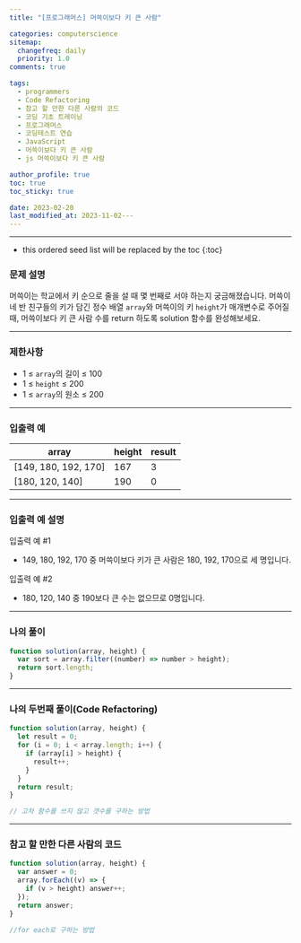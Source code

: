 ```yaml
---
title: "[프로그래머스] 머쓱이보다 키 큰 사람"

categories: computerscience
sitemap:
  changefreq: daily
  priority: 1.0
comments: true

tags:
  - programmers
  - Code Refactoring
  - 참고 할 만한 다른 사람의 코드
  - 코딩 기초 트레이닝
  - 프로그래머스
  - 코딩테스트 연습
  - JavaScript
  - 머쓱이보다 키 큰 사람
  - js 머쓱이보다 키 큰 사람

author_profile: true
toc: true
toc_sticky: true

date: 2023-02-20
last_modified_at: 2023-11-02---
---
```


---

<!-- prettier-ignore -->
* this ordered seed list will be replaced by the toc 
{:toc}

### 문제 설명

머쓱이는 학교에서 키 순으로 줄을 설 때 몇 번째로 서야 하는지 궁금해졌습니다. 머쓱이네 반 친구들의 키가 담긴 정수 배열 `array`와 머쓱이의 키 `height`가 매개변수로 주어질 때, 머쓱이보다 키 큰 사람 수를 return 하도록 solution 함수를 완성해보세요.

---

### 제한사항

- 1 ≤ `array`의 길이 ≤ 100
- 1 ≤ `height` ≤ 200
- 1 ≤ `array`의 원소 ≤ 200

---

### 입출력 예

| array                | height | result |
| -------------------- | ------ | ------ |
| [149, 180, 192, 170] | 167    | 3      |
| [180, 120, 140]      | 190    | 0      |

---

###

### 입출력 예 설명

입출력 예 #1

- 149, 180, 192, 170 중 머쓱이보다 키가 큰 사람은 180, 192, 170으로 세 명입니다.

입출력 예 #2

- 180, 120, 140 중 190보다 큰 수는 없으므로 0명입니다.

---

### 나의 풀이

```jsx
function solution(array, height) {
  var sort = array.filter((number) => number > height);
  return sort.length;
}
```

---

### 나의 두번째 풀이(Code Refactoring)

```jsx
function solution(array, height) {
  let result = 0;
  for (i = 0; i < array.length; i++) {
    if (array[i] > height) {
      result++;
    }
  }
  return result;
}

// 고차 함수를 쓰지 않고 갯수를 구하는 방법
```

---

### 참고 할 만한 다른 사람의 코드

```jsx
function solution(array, height) {
  var answer = 0;
  array.forEach((v) => {
    if (v > height) answer++;
  });
  return answer;
}

//for each로 구하는 방법
```
